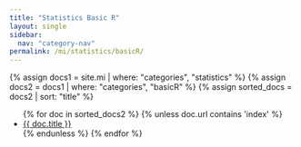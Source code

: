```yaml
---
title: "Statistics Basic R"
layout: single
sidebar:
  nav: "category-nav"
permalink: /mi/statistics/basicR/
---
```


{% assign docs1 = site.mi | where: "categories", "statistics" %}
{% assign docs2 = docs1 | where: "categories", "basicR" %}
{% assign sorted_docs = docs2 | sort: "title" %}

<ul>
  {% for doc in sorted_docs2 %}
    {% unless doc.url contains 'index' %}
      <li><a href="{{ doc.url }}">{{ doc.title }}</a></li>
    {% endunless %}
  {% endfor %}
</ul>
